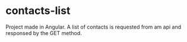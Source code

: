 # contacts-list
Project made in Angular. A list of contacts is requested from am api and responsed by the GET method.
